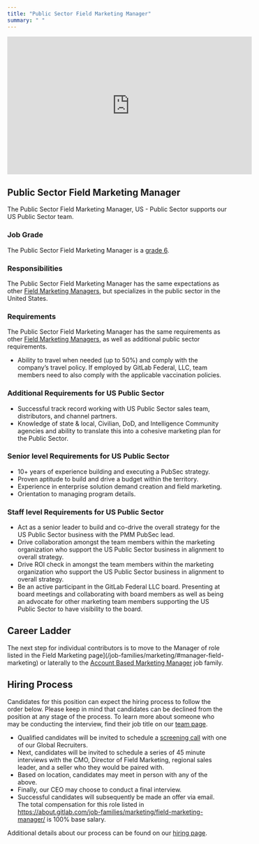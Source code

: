 ```yaml
---
title: "Public Sector Field Marketing Manager"
summary: " "
---
```


<iframe width="560" height="315" src="https://www.youtube.com/embed/A67lWGfue_U" frameborder="0" allow="accelerometer; autoplay; encrypted-media; gyroscope; picture-in-picture" allowfullscreen></iframe>


## Public Sector Field Marketing Manager

The Public Sector Field Marketing Manager, US - Public Sector supports our US Public Sector team.

### Job Grade

The Public Sector Field Marketing Manager is a [grade 6](https://about.gitlab.com/handbook/total-rewards/compensation/compensation-calculator/#gitlab-job-grades).

### Responsibilities

The Public Sector Field Marketing Manager has the same expectations as other [Field Marketing Managers](/job-families/marketing/field-marketing-manager/), but specializes in the public sector in the United States.

### Requirements

The Public Sector Field Marketing Manager has the same requirements as other [Field Marketing Managers](/job-families/marketing/field-marketing-manager/), as well as additional public sector requirements.
- Ability to travel when needed (up to 50%) and comply with the company’s travel policy. If employed by GitLab Federal, LLC, team members need to also comply with the applicable vaccination policies.

### Additional Requirements for US Public Sector

- Successful track record working with US Public Sector sales team, distributors, and channel partners.
- Knowledge of state & local, Civilian, DoD, and Intelligence Community agencies and ability to translate this into a cohesive marketing plan for the Public Sector.

### Senior level Requirements for US Public Sector

- 10+ years of experience building and executing a PubSec strategy.
- Proven aptitude to build and drive a budget within the territory.
- Experience in enterprise solution demand creation and field marketing.
- Orientation to managing program details.

### Staff level Requirements for US Public Sector

- Act as a senior leader to build and co-drive the overall strategy for the US Public Sector business with the PMM PubSec lead.
- Drive collaboration amongst the team members within the marketing organization who support the US Public Sector business in alignment to overall strategy.
- Drive ROI check in amongst the team members within the marketing organization who support the US Public Sector business in alignment to overall strategy.
- Be an active participant in the GitLab Federal LLC board. Presenting at board meetings and collaborating with board members as well as being an advocate for other marketing team members supporting the US Public Sector to have visibility to the board.

## Career Ladder

The next step for individual contributors is to move to the Manager of role listed in the Field Marketing page](/job-families/marketing/#manager-field-marketing) or laterally to the [Account Based Marketing Manager](/job-families/marketing/account-based-marketing-manager/) job family.

## Hiring Process

Candidates for this position can expect the hiring process to follow the order below. Please keep in mind that candidates can be declined from the position at any stage of the process. To learn more about someone who may be conducting the interview, find their job title on our [team page](https://about.gitlab.com/company/team/).

- Qualified candidates will be invited to schedule a [screening call](https://about.gitlab.com/handbook/hiring/interviewing/#screening-call) with one of our Global Recruiters.
- Next, candidates will be invited to schedule a series of 45 minute interviews with the CMO, Director of Field Marketing, regional sales leader, and a seller who they would be paired with.
- Based on location, candidates may meet in person with any of the above.
- Finally, our CEO may choose to conduct a final interview.
- Successful candidates will subsequently be made an offer via email. The total compensation for this role listed in https://about.gitlab.com/job-families/marketing/field-marketing-manager/ is 100% base salary.

Additional details about our process can be found on our [hiring page](https://about.gitlab.com/handbook/hiring/).
